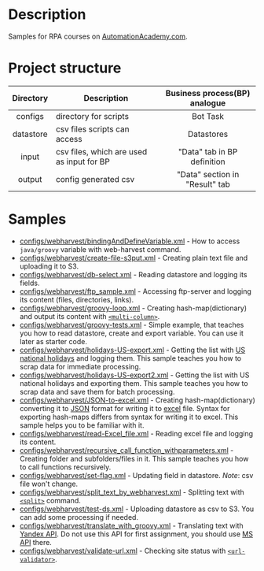 # Description

Samples for RPA courses on [AutomationAcademy.com](https://automationacademy.com/learn/my/).

# Project structure

Directory | Description | Business process(BP) analogue |
| :-: | --- | :---: |
|configs | directory for scripts| Bot Task
|datastore | csv files scripts can access| Datastores
|input | csv files, which are used as input for BP| "Data" tab in BP definition|
|output | config generated csv | "Data" section in "Result" tab |

# Samples

* [configs/webharvest/bindingAndDefineVariable.xml](https://github.com/WFAutomationAcademy/RPA-Samples/blob/master/configs/webharvest/bindingAnddefineVariable.xml) -
    How to access `java/groovy` variable with web-harvest command.
* [configs/webharvest/create-file-s3put.xml](https://github.com/WFAutomationAcademy/RPA-Samples/blob/master/configs/webharvest/create-file-s3put.xml) -
    Creating plain text file and uploading it to S3.
* [configs/webharvest/db-select.xml](https://github.com/WFAutomationAcademy/RPA-Samples/blob/master/configs/webharvest/db-select.xml) -
    Reading datastore and logging its fields.
* [configs/webharvest/ftp_sample.xml](https://github.com/WFAutomationAcademy/RPA-Samples/blob/master/configs/webharvest/ftp_sample.xml) -
    Accessing ftp-server and logging its content (files, directories, links).
* [configs/webharvest/groovy-loop.xml](https://github.com/WFAutomationAcademy/RPA-Samples/blob/master/configs/webharvest/groovy-loop.xml) -
    Creating hash-map(dictionary) and output its content with [```<multi-column>```](https://kb.workfusion.com/display/WF/export#export-multi-column).
* [configs/webharvest/groovy-tests.xml](https://github.com/WFAutomationAcademy/RPA-Samples/blob/master/configs/webharvest/groovy-tests.xml) -
    Simple example, that teaches you how to read datastore, create and export variable.
    You can use it later as starter code.
* [configs/webharvest/holidays-US-export.xml](https://github.com/WFAutomationAcademy/RPA-Samples/blob/master/configs/webharvest/holidays-US-export.xml) -
    Getting the list with [US national holidays](https://www.timeanddate.com/holidays/us/2013#!hol=9568127) and logging them.
    This sample teaches you how to scrap data for immediate processing.
* [configs/webharvest/holidays-US-export2.xml](https://github.com/WFAutomationAcademy/RPA-Samples/blob/master/configs/webharvest/holidays-US-export2.xml) -
    Getting the list with US national holidays and exporting them.
    This sample teaches you how to scrap data and save them for batch processing.
* [configs/webharvest/JSON-to-excel.xml](https://github.com/WFAutomationAcademy/RPA-Samples/blob/master/configs/webharvest/JSON-to-excel.xml) -
    Creating hash-map(dictionary) converting it to [JSON](https://www.json.org/) format for
    writing it to [excel](https://products.office.com/en/excel) file. Syntax for exporting
    hash-maps differs from syntax for writing it to excel. This sample helps you to be familiar
    with it.
* [configs/webharvest/read-Excel_file.xml](https://github.com/WFAutomationAcademy/RPA-Samples/blob/master/configs/webharvest/read-Excel_file.xml) -
    Reading excel file and logging its content.
* [configs/webharvest/recursive_call_function_withparameters.xml](https://github.com/WFAutomationAcademy/RPA-Samples/blob/master/configs/webharvest/recursive_call_function_withparameters.xml) -
    Creating folder and subfolders/files in it. This sample teaches you how to call
    functions recursively.
* [configs/webharvest/set-flag.xml](https://github.com/WFAutomationAcademy/RPA-Samples/blob/master/configs/webharvest/set-flag.xml) -
    Updating field in datastore. *Note*: csv file won't change.
* [configs/webharvest/split_text_by_webharvest.xml](https://github.com/WFAutomationAcademy/RPA-Samples/blob/master/configs/webharvest/split_text_by_webharvest.xml) -
    Splitting text with [```<split>```](https://kb.workfusion.com/display/WF/split) command.
* [configs/webharvest/test-ds.xml](https://github.com/WFAutomationAcademy/RPA-Samples/blob/master/configs/webharvest/test-ds.xml) -
    Uploading datastore as csv to S3. You can add some processing if needed.
* [configs/webharvest/translate_with_groovy.xml](https://github.com/WFAutomationAcademy/RPA-Samples/blob/master/configs/webharvest/translate_with_groovy.xml) -
    Translating text with [Yandex API](https://tech.yandex.com/translate/). Do not use this API
    for first assignment, you should use [MS API](https://www.microsoft.com/en-us/translator/translatorapi.aspx) there.
* [configs/webharvest/validate-url.xml](https://github.com/WFAutomationAcademy/RPA-Samples/blob/master/configs/webharvest/validate-url.xml) -
    Checking site status with [```<url-validator>```](https://kb.workfusion.com/display/WF/url-validator).
